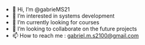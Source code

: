 - 👋 Hi, I’m @gabrieMS21
- 👀 I’m interested in systems development
- 🌱 I’m currently looking for courses
- 💞️ I’m looking to collaborate on the future projects 
- 📫 How to reach me : gabriel.m.s2100@gmail.com

<!---
gabrieMS21/gabrieMS21 is a ✨ special ✨ repository because its `README.md` (this file) appears on your GitHub profile.
You can click the Preview link to take a look at your changes.
--->
